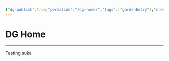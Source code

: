 ```yaml
---
{"dg-publish":true,"permalink":"/dg-home/","tags":["gardenEntry"],"created":"2025-01-30T23:01:35.429+02:00","updated":"2025-01-30T23:08:58.968+02:00"}
---
```


# DG Home
---

Testing suka